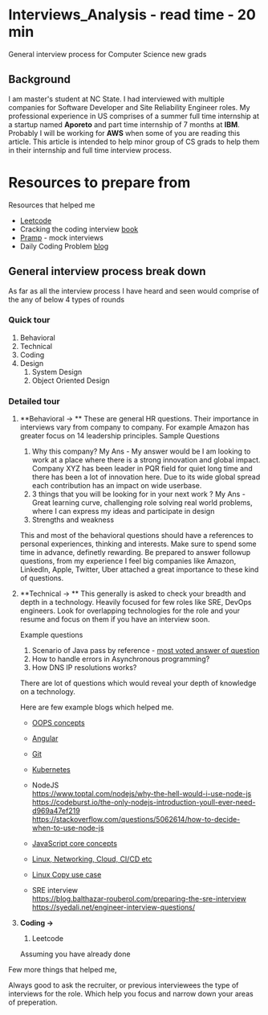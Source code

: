 # Interviews_Analysis - read time - 20 min
General interview process for Computer Science new grads

## Background

I am master's student at NC State. I had interviewed with multiple companies for Software Developer and Site Reliability Engineer roles. My professional experience in US comprises of a summer full time internship at a startup named **Aporeto** and part time internship of 7 months at **IBM**. Probably I will be working for **AWS** when some of you are reading this article. This article is intended to help minor group of CS grads to help them in their internship and full time interview process.

# Resources to prepare from 

Resources that helped me

* [Leetcode](https://www.leetcode.com)
* Cracking the coding interview [book](https://www.amazon.com/Cracking-Coding-Interview-Programming-Questions/dp/0984782850/ref=dp_ob_title_bk)
* [Pramp](https://www.pramp.com/) - mock interviews
* Daily Coding Problem [blog](https://www.dailycodingproblem.com/)

## General interview process break down

As far as all the interview process I have heard and seen would comprise of the any of below 4 types of rounds

### Quick tour

1. Behavioral
1. Technical
1. Coding
1. Design
   1. System Design
   1. Object Oriented Design
  
### Detailed tour

1. **Behavioral -> ** 
    These are general HR questions. Their importance in interviews vary from company to company. For example Amazon has greater focus on 14 leadership principles.
    Sample Questions
    1. Why this company? 
    My Ans - My answer would be I am looking to work at a place where there is a strong innovation and global impact. Company XYZ has been leader in PQR field for quiet long time and there has been a lot of innovation here. Due to its wide global spread each contribution has an impact on wide userbase.
    1. 3 things that you will be looking for in your next work ?
    My Ans - Great learning curve, challenging role solving real world problems, where I can express my ideas and participate in design
    1. Strengths and weakness
    
    This and most of the behavioral questions should have a references to personal experiences, thinking and interests. Make sure to spend some time in advance, definetly rewarding. Be prepared to answer followup questions, from my experience I feel big companies like Amazon, LinkedIn, Apple, Twitter, Uber attached a great importance to these kind of questions.

1. **Technical -> **
    This generally is asked to check your breadth and depth in a technology. Heavily focused for few roles like SRE, DevOps engineers. Look for overlapping technologies for the role and your resume and focus on them if you have an interview soon.
    
    Example questions
    1. Scenario of Java pass by reference - [most voted answer of question](https://stackoverflow.com/questions/40480/is-java-pass-by-reference-or-pass-by-value)
    1. How to handle errors in Asynchronous programming?
    1. How DNS IP resolutions works?
    
    There are lot of questions which would reveal your depth of knowledge on a technology.
    
    Here are few example blogs which helped me.
    
    - [OOPS concepts](https://blog.usejournal.com/object-oriented-programming-concepts-in-simple-english-3db22065d7d0)
    - [Angular](https://www.codeproject.com/articles/891718/angularjs-interview-questions-and-answers)
    - [Git](https://www.edureka.co/blog/interview-questions/git-interview-questions/)
    - [Kubernetes](https://www.edureka.co/blog/interview-questions/kubernetes-interview-questions/)
    - NodeJS <br>
      https://www.toptal.com/nodejs/why-the-hell-would-i-use-node-js <br>
      https://codeburst.io/the-only-nodejs-introduction-youll-ever-need-d969a47ef219 <br>
      https://stackoverflow.com/questions/5062614/how-to-decide-when-to-use-node-js <br>

    - [JavaScript core concepts](https://medium.com/dev-bits/a-perfect-guide-for-cracking-a-javascript-interview-a-developers-perspective-23a5c0fa4d0d)
    - [Linux, Networking, Cloud, CI/CD etc](https://github.com/mxssl/sre-interview-prep-guide)
    - [Linux Copy use case](http://moo.nac.uci.edu/~hjm/HOWTO_move_data.html)

    - SRE interview <br>
      https://blog.balthazar-rouberol.com/preparing-the-sre-interview <br>
      https://syedali.net/engineer-interview-questions/

1. **Coding ->**
   1. Leetcode 
   
   Assuming you have already done 

Few more things that helped me,

Always good to ask the recruiter, or previous interviewees the type of interviews for the role. Which help you focus and narrow down your areas of preperation.
